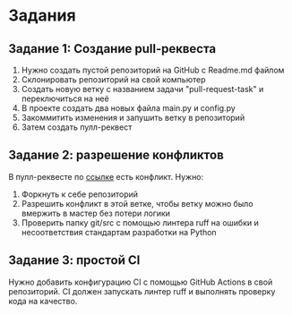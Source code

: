 # Задания
## Задание 1: Создание pull-реквеста
1. Нужно создать пустой репозиторий на GitHub с Readme.md файлом
2. Склонировать репозиторий на свой компьютер
3. Создать новую ветку с названием задачи "pull-request-task" и переключиться на неё
4. В проекте создать два новых файла main.py и config.py
5. Закоммитить изменения и запушить ветку в репозиторий
6. Затем создать пулл-реквест

## Задание 2: разрешение конфликтов
В пулл-реквесте по [ссылке](https://github.com/gardiys/fastapi-backend-course/pull/1) есть конфликт. Нужно:
1. Форкнуть к себе репозиторий
2. Разрешить конфликт в этой ветке, чтобы ветку можно было вмержить в мастер без потери логики
3. Проверить папку git/src с помощью линтера ruff на ошибки и несоответствия стандартам разработки на Python

## Задание 3: простой CI
Нужно добавить конфигурацию CI с помощью GitHub Actions в свой репозиторий. 
CI должен запускать линтер ruff и выполнять проверку кода на качество.
